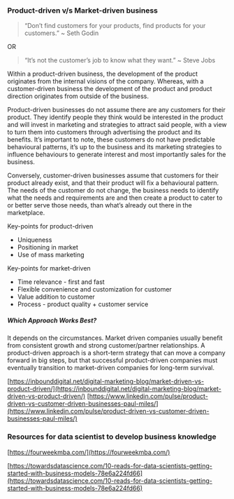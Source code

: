 
### Product-driven v/s Market-driven business

> “Don’t find customers for your products, find products for your customers.”  ~ Seth Godin

OR

> “It’s not the customer’s job to know what they want.” ~ Steve Jobs

Within a product-driven business, the development of the product originates from the internal visions of the company. Whereas, with a customer-driven business the development of the product and product direction originates from outside of the business.

Product-driven businesses do not assume there are any customers for their product. They identify people they think would be interested in the product and will invest in marketing and strategies to attract said people, with a view to turn them into customers through advertising the product and its benefits. It’s important to note, these customers do not have predictable behavioural patterns, it’s up to the business and its marketing strategies to influence behaviours to generate interest and most importantly sales for the business.

Conversely, customer-driven businesses assume that customers for their product already exist, and that their product will fix a behavioural pattern. The needs of the customer do not change, the business needs to identify what the needs and requirements are and then create a product to cater to or better serve those needs, than what’s already out there in the marketplace.

Key-points for product-driven
* Uniqueness
* Positioning in market
* Use of mass marketing

Key-points for market-driven
* Time relevance - first and fast
* Flexible convenience and customization for customer
* Value addition to customer
* Process - product quality + customer service

##### Which Approach Works Best?

It depends on the circumstances. Market driven companies usually benefit from consistent growth and strong customer/partner relationships. A product-driven approach is a short-term strategy that can move a company forward in big steps, but that successful product-driven companies must eventually transition to market-driven companies for long-term survival.

[https://inbounddigital.net/digital-marketing-blog/market-driven-vs-product-driven/](https://inbounddigital.net/digital-marketing-blog/market-driven-vs-product-driven/)
[https://www.linkedin.com/pulse/product-driven-vs-customer-driven-businesses-paul-miles/](https://www.linkedin.com/pulse/product-driven-vs-customer-driven-businesses-paul-miles/)

### Resources for data scientist to develop business knowledge

[https://fourweekmba.com/](https://fourweekmba.com/)

[https://towardsdatascience.com/10-reads-for-data-scientists-getting-started-with-business-models-78e6a224fd66](https://towardsdatascience.com/10-reads-for-data-scientists-getting-started-with-business-models-78e6a224fd66)
